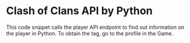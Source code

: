 # Clash of Clans API by Python

This code snippet calls the player API endpoint to find out information on the player in Python.
To obtain the tag, go to the profile in the Game.